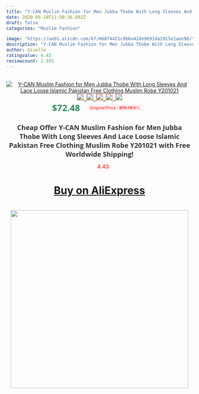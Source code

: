 ```yaml
---
title: "Y-CAN Muslim Fashion for Men Jubba Thobe With Long Sleeves And Lace Loose Islamic Pakistan Free Clothing Muslim Robe Y201021"
date: 2020-05-10T11:50:36.892Z
draft: false
categories: "Muslim Fashion"

image: "https://ae01.alicdn.com/kf/H68f4421c9b6a42de9691da2915e2aee98/Y-CAN-Muslim-Fashion-for-Men-Jubba-Thobe-With-Long-Sleeves-And-Lace-Loose-Islamic-Pakistan.jpg"
description: "Y-CAN Muslim Fashion for Men Jubba Thobe With Long Sleeves And Lace Loose Islamic Pakistan Free Clothing Muslim Robe Y201021"
author: Giselle
ratingvalue: 4.43
reviewcount: 2.555
---
```

<br>
<div style="text-align: center;">
<a href="https://s.click.aliexpress.com/e/_9zTeRb" target="_blank" rel="nofollow noopener noreferrer"><img alt="Y-CAN Muslim Fashion for Men Jubba Thobe With Long Sleeves And Lace Loose Islamic Pakistan Free Clothing Muslim Robe Y201021" class="magnifier-image" src="https://ae01.alicdn.com/kf/H68f4421c9b6a42de9691da2915e2aee98/Y-CAN-Muslim-Fashion-for-Men-Jubba-Thobe-With-Long-Sleeves-And-Lace-Loose-Islamic-Pakistan.jpg_640x640.jpg">
<br>
<img style="border:1px solid salmon" src="https://ae01.alicdn.com/kf/H68f4421c9b6a42de9691da2915e2aee98/Y-CAN-Muslim-Fashion-for-Men-Jubba-Thobe-With-Long-Sleeves-And-Lace-Loose-Islamic-Pakistan.jpg_120x120.jpg">&nbsp;&nbsp;<img style="border:1px solid salmon" src="https://ae01.alicdn.com/kf/Hd2e16e76bcb04d0b958d718271988c89R/Y-CAN-Muslim-Fashion-for-Men-Jubba-Thobe-With-Long-Sleeves-And-Lace-Loose-Islamic-Pakistan.jpg_120x120.jpg">&nbsp;&nbsp;<img style="border:1px solid salmon" src="https://ae01.alicdn.com/kf/Hdb6385bc84c0463f8e63cca856ffe7beM/Y-CAN-Muslim-Fashion-for-Men-Jubba-Thobe-With-Long-Sleeves-And-Lace-Loose-Islamic-Pakistan.jpg_120x120.jpg">&nbsp;&nbsp;<img style="border:1px solid salmon" src="https://ae01.alicdn.com/kf/He880af19842640839b751ca651021f67a/Y-CAN-Muslim-Fashion-for-Men-Jubba-Thobe-With-Long-Sleeves-And-Lace-Loose-Islamic-Pakistan.jpg_120x120.jpg">&nbsp;&nbsp;<img style="border:1px solid salmon" src="https://ae01.alicdn.com/kf/Heda1fd49c8f749648af0e632226de4428/Y-CAN-Muslim-Fashion-for-Men-Jubba-Thobe-With-Long-Sleeves-And-Lace-Loose-Islamic-Pakistan.jpg_120x120.jpg"></a></div><br0>
<div style="text-align: center;"><span style="background-color: white; border: 0px; box-sizing: border-box; color: seagreen; display: inline-block; font-family: &quot;open sans&quot; , &quot;arial&quot; , &quot;helvetica&quot; , sans-serif , &quot;heiti&quot;; font-size: 24px; font-stretch: inherit; font-weight: 700; line-height: inherit; margin: 0px 10px 0px 0px; padding: 0px; vertical-align: middle;">$72.48 </span>
<span style="background: rgb(255 , 241 , 241); border-radius: 3px; border: 0px; box-sizing: border-box; color: #ff4747; display: inline-block; font-family: inherit; font-size: 12px; font-stretch: inherit; font-style: inherit; font-variant: inherit; font-weight: 600; line-height: inherit; margin: 0px; padding: 2px 5px; transform: scale(0.9); vertical-align: middle;">Original Price : <b style="text-decoration: line-through;">$78.78 </b> 8%&nbsp;&nbsp;</span></div>
<h1 style="color: #333333; display: inline-block; font-family: &quot;open sans&quot; , &quot;arial&quot; , &quot;helvetica&quot; , sans-serif , &quot;heiti&quot;; font-size: 18px; font-stretch: inherit; font-weight: 700; text-align: center;">Cheap Offer Y-CAN Muslim Fashion for Men Jubba Thobe With Long Sleeves And Lace Loose Islamic Pakistan Free Clothing Muslim Robe Y201021 with Free Worldwide Shipping!</h1>
<div style="color: #ff4747; text-align: center;">
<img src="https://4.bp.blogspot.com/-M0ZcTcb-5uY/XleCXlxnR4I/AAAAAAAAAEc/OrjgMkXV1oMQFaCRZj5HQwOCBcu3w1FegCPcBGAYYCw/s1600/star.png" style="height: 15px;">&nbsp;<b>4.43</b></div>
<div class="button_cont" align="center"><a class="buynow_a" href="https://s.click.aliexpress.com/e/_9zTeRb" target="_blank" rel="nofollow noopener noreferrer"><H1>Buy on AliExpress</H1></a></div><br>
<div class="separator" style="clear: both; text-align: center;">
<img src="https://lh3.googleusercontent.com/-pTy5HemUv9M/XlePHvY0dAI/AAAAAAAAAE4/0nX5iRUoIWY8eMW9Dpxeirr157OZliDIgCLcBGAsYHQ/s1600/badge.gif" width="480">
</div>
